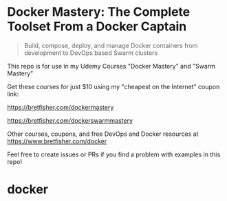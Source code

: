 # Docker Mastery: The Complete Toolset From a Docker Captain

> Build, compose, deploy, and manage Docker containers from development to DevOps based Swarm clusters

This repo is for use in my Udemy Courses "Docker Mastery" and "Swarm Mastery"

Get these courses for just $10 using my "cheapest on the Internet" coupon link:

https://bretfisher.com/dockermastery

https://bretfisher.com/dockerswarmmastery

Other courses, coupons, and free DevOps and Docker resources at https://www.bretfisher.com/docker

Feel free to create issues or PRs if you find a problem with examples in this repo!
# docker
